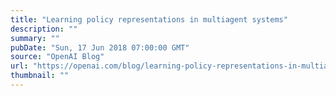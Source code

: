 ```yaml
---
title: "Learning policy representations in multiagent systems"
description: ""
summary: ""
pubDate: "Sun, 17 Jun 2018 07:00:00 GMT"
source: "OpenAI Blog"
url: "https://openai.com/blog/learning-policy-representations-in-multiagent-systems"
thumbnail: ""
---
```


